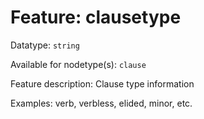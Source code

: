 # Feature: clausetype

Datatype: `string`

Available for nodetype(s): `clause`

Feature description: Clause type information 

Examples: verb, verbless, elided, minor, etc.
